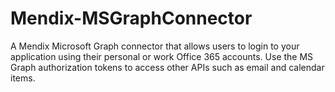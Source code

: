 # Mendix-MSGraphConnector
A Mendix Microsoft Graph connector that allows users to login to your application using their personal or work Office 365 accounts. Use the MS Graph authorization tokens to access other APIs such as email and calendar items.
